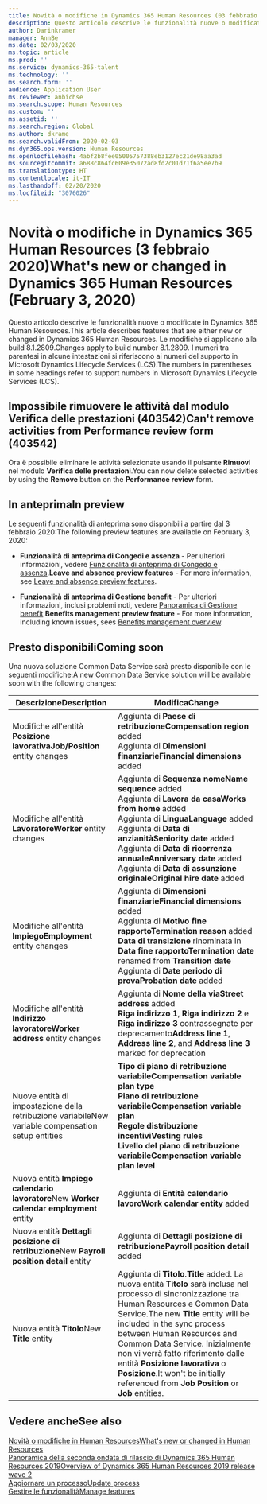 ```yaml
---
title: Novità o modifiche in Dynamics 365 Human Resources (03 febbraio 2020)
description: Questo articolo descrive le funzionalità nuove o modificate di Microsoft Dynamics 365 Human Resources.
author: Darinkramer
manager: AnnBe
ms.date: 02/03/2020
ms.topic: article
ms.prod: ''
ms.service: dynamics-365-talent
ms.technology: ''
ms.search.form: ''
audience: Application User
ms.reviewer: anbichse
ms.search.scope: Human Resources
ms.custom: ''
ms.assetid: ''
ms.search.region: Global
ms.author: dkrame
ms.search.validFrom: 2020-02-03
ms.dyn365.ops.version: Human Resources
ms.openlocfilehash: 4abf2b8fee05005757388eb3127ec21de98aa3ad
ms.sourcegitcommit: a688c864fc609e35072ad8fd2c01d71f6a5ee7b9
ms.translationtype: HT
ms.contentlocale: it-IT
ms.lasthandoff: 02/20/2020
ms.locfileid: "3076026"
---
```

# <a name="whats-new-or-changed-in-dynamics-365-human-resources-february-3-2020"></a><span data-ttu-id="5fe2c-103">Novità o modifiche in Dynamics 365 Human Resources (3 febbraio 2020)</span><span class="sxs-lookup"><span data-stu-id="5fe2c-103">What's new or changed in Dynamics 365 Human Resources (February 3, 2020)</span></span>

<span data-ttu-id="5fe2c-104">Questo articolo descrive le funzionalità nuove o modificate in Dynamics 365 Human Resources.</span><span class="sxs-lookup"><span data-stu-id="5fe2c-104">This article describes features that are either new or changed in Dynamics 365 Human Resources.</span></span> <span data-ttu-id="5fe2c-105">Le modifiche si applicano alla build 8.1.2809.</span><span class="sxs-lookup"><span data-stu-id="5fe2c-105">Changes apply to build number 8.1.2809.</span></span> <span data-ttu-id="5fe2c-106">I numeri tra parentesi in alcune intestazioni si riferiscono ai numeri del supporto in Microsoft Dynamics Lifecycle Services (LCS).</span><span class="sxs-lookup"><span data-stu-id="5fe2c-106">The numbers in parentheses in some headings refer to support numbers in Microsoft Dynamics Lifecycle Services (LCS).</span></span>

## <a name="cant-remove-activities-from-performance-review-form-403542"></a><span data-ttu-id="5fe2c-107">Impossibile rimuovere le attività dal modulo Verifica delle prestazioni (403542)</span><span class="sxs-lookup"><span data-stu-id="5fe2c-107">Can't remove activities from Performance review form (403542)</span></span>

<span data-ttu-id="5fe2c-108">Ora è possibile eliminare le attività selezionate usando il pulsante **Rimuovi** nel modulo **Verifica delle prestazioni**.</span><span class="sxs-lookup"><span data-stu-id="5fe2c-108">You can now delete selected activities by using the **Remove** button on the **Performance review** form.</span></span>

## <a name="in-preview"></a><span data-ttu-id="5fe2c-109">In anteprima</span><span class="sxs-lookup"><span data-stu-id="5fe2c-109">In preview</span></span>

<span data-ttu-id="5fe2c-110">Le seguenti funzionalità di anteprima sono disponibili a partire dal 3 febbraio 2020:</span><span class="sxs-lookup"><span data-stu-id="5fe2c-110">The following preview features are available on February 3, 2020:</span></span>

- <span data-ttu-id="5fe2c-111">**Funzionalità di anteprima di Congedi e assenza** - Per ulteriori informazioni, vedere [Funzionalità di anteprima di Congedo e assenza](hr-leave-and-absence-overview.md?leave-and-absence-preview-features).</span><span class="sxs-lookup"><span data-stu-id="5fe2c-111">**Leave and absence preview features** - For more information, see [Leave and absence preview features](hr-leave-and-absence-overview.md?leave-and-absence-preview-features).</span></span>

- <span data-ttu-id="5fe2c-112">**Funzionalità di anteprima di Gestione benefit** - Per ulteriori informazioni, inclusi problemi noti, vedere [Panoramica di Gestione benefit](hr-benefits-management-overview.md).</span><span class="sxs-lookup"><span data-stu-id="5fe2c-112">**Benefits management preview feature** - For more information, including known issues, sees [Benefits management overview](hr-benefits-management-overview.md).</span></span>

## <a name="coming-soon"></a><span data-ttu-id="5fe2c-113">Presto disponibili</span><span class="sxs-lookup"><span data-stu-id="5fe2c-113">Coming soon</span></span>

<span data-ttu-id="5fe2c-114">Una nuova soluzione Common Data Service sarà presto disponibile con le seguenti modifiche:</span><span class="sxs-lookup"><span data-stu-id="5fe2c-114">A new Common Data Service solution will be available soon with the following changes:</span></span>

| <span data-ttu-id="5fe2c-115">Descrizione</span><span class="sxs-lookup"><span data-stu-id="5fe2c-115">Description</span></span> | <span data-ttu-id="5fe2c-116">Modifica</span><span class="sxs-lookup"><span data-stu-id="5fe2c-116">Change</span></span> |
| ----------------------------------------- | --- |
| <span data-ttu-id="5fe2c-117">Modifiche all'entità **Posizione lavorativa**</span><span class="sxs-lookup"><span data-stu-id="5fe2c-117">**Job/Position** entity changes</span></span> | <span data-ttu-id="5fe2c-118">Aggiunta di **Paese di retribuzione**</span><span class="sxs-lookup"><span data-stu-id="5fe2c-118">**Compensation region** added</span></span></br><span data-ttu-id="5fe2c-119">Aggiunta di **Dimensioni finanziarie**</span><span class="sxs-lookup"><span data-stu-id="5fe2c-119">**Financial dimensions** added</span></span> |
| <span data-ttu-id="5fe2c-120">Modifiche all'entità **Lavoratore**</span><span class="sxs-lookup"><span data-stu-id="5fe2c-120">**Worker** entity changes</span></span> | <span data-ttu-id="5fe2c-121">Aggiunta di **Sequenza nome**</span><span class="sxs-lookup"><span data-stu-id="5fe2c-121">**Name sequence** added</span></span></br><span data-ttu-id="5fe2c-122">Aggiunta di **Lavora da casa**</span><span class="sxs-lookup"><span data-stu-id="5fe2c-122">**Works from home** added</span></span></br><span data-ttu-id="5fe2c-123">Aggiunta di **Lingua**</span><span class="sxs-lookup"><span data-stu-id="5fe2c-123">**Language** added</span></span></br><span data-ttu-id="5fe2c-124">Aggiunta di **Data di anzianità**</span><span class="sxs-lookup"><span data-stu-id="5fe2c-124">**Seniority date** added</span></span></br><span data-ttu-id="5fe2c-125">Aggiunta di **Data di ricorrenza annuale**</span><span class="sxs-lookup"><span data-stu-id="5fe2c-125">**Anniversary date** added</span></span></br><span data-ttu-id="5fe2c-126">Aggiunta di **Data di assunzione originale**</span><span class="sxs-lookup"><span data-stu-id="5fe2c-126">**Original hire date** added</span></span> |
| <span data-ttu-id="5fe2c-127">Modifiche all'entità **Impiego**</span><span class="sxs-lookup"><span data-stu-id="5fe2c-127">**Employment** entity changes</span></span> | <span data-ttu-id="5fe2c-128">Aggiunta di **Dimensioni finanziarie**</span><span class="sxs-lookup"><span data-stu-id="5fe2c-128">**Financial dimensions** added</span></span></br><span data-ttu-id="5fe2c-129">Aggiunta di **Motivo fine rapporto**</span><span class="sxs-lookup"><span data-stu-id="5fe2c-129">**Termination reason** added</span></span></br><span data-ttu-id="5fe2c-130">**Data di transizione** rinominata in **Data fine rapporto**</span><span class="sxs-lookup"><span data-stu-id="5fe2c-130">**Termination date** renamed from **Transition date**</span></span></br><span data-ttu-id="5fe2c-131">Aggiunta di **Date periodo di prova**</span><span class="sxs-lookup"><span data-stu-id="5fe2c-131">**Probation date** added</span></span> |
| <span data-ttu-id="5fe2c-132">Modifiche all'entità **Indirizzo lavoratore**</span><span class="sxs-lookup"><span data-stu-id="5fe2c-132">**Worker address** entity changes</span></span> | <span data-ttu-id="5fe2c-133">Aggiunta di **Nome della via**</span><span class="sxs-lookup"><span data-stu-id="5fe2c-133">**Street address** added</span></span></br><span data-ttu-id="5fe2c-134">**Riga indirizzo 1**, **Riga indirizzo 2** e **Riga indirizzo 3** contrassegnate per deprecamento</span><span class="sxs-lookup"><span data-stu-id="5fe2c-134">**Address line 1**, **Address line 2**, and **Address line 3** marked for deprecation</span></span> |
| <span data-ttu-id="5fe2c-135">Nuove entità di impostazione della retribuzione variabile</span><span class="sxs-lookup"><span data-stu-id="5fe2c-135">New variable compensation setup entities</span></span> | <span data-ttu-id="5fe2c-136">**Tipo di piano di retribuzione variabile**</span><span class="sxs-lookup"><span data-stu-id="5fe2c-136">**Compensation variable plan type**</span></span></br><span data-ttu-id="5fe2c-137">**Piano di retribuzione variabile**</span><span class="sxs-lookup"><span data-stu-id="5fe2c-137">**Compensation variable plan**</span></span></br><span data-ttu-id="5fe2c-138">**Regole distribuzione incentivi**</span><span class="sxs-lookup"><span data-stu-id="5fe2c-138">**Vesting rules**</span></span></br><span data-ttu-id="5fe2c-139">**Livello del piano di retribuzione variabile**</span><span class="sxs-lookup"><span data-stu-id="5fe2c-139">**Compensation variable plan level**</span></span> |
| <span data-ttu-id="5fe2c-140">Nuova entità **Impiego calendario lavoratore**</span><span class="sxs-lookup"><span data-stu-id="5fe2c-140">New **Worker calendar employment** entity</span></span> | <span data-ttu-id="5fe2c-141">Aggiunta di **Entità calendario lavoro**</span><span class="sxs-lookup"><span data-stu-id="5fe2c-141">**Work calendar entity** added</span></span> |
| <span data-ttu-id="5fe2c-142">Nuova entità **Dettagli posizione di retribuzione**</span><span class="sxs-lookup"><span data-stu-id="5fe2c-142">New **Payroll position detail** entity</span></span> | <span data-ttu-id="5fe2c-143">Aggiunta di **Dettagli posizione di retribuzione**</span><span class="sxs-lookup"><span data-stu-id="5fe2c-143">**Payroll position detail** added</span></span> |
| <span data-ttu-id="5fe2c-144">Nuova entità **Titolo**</span><span class="sxs-lookup"><span data-stu-id="5fe2c-144">New **Title** entity</span></span> | <span data-ttu-id="5fe2c-145">Aggiunta di **Titolo**.</span><span class="sxs-lookup"><span data-stu-id="5fe2c-145">**Title** added.</span></span> <span data-ttu-id="5fe2c-146">La nuova entità **Titolo** sarà inclusa nel processo di sincronizzazione tra Human Resources e Common Data Service.</span><span class="sxs-lookup"><span data-stu-id="5fe2c-146">The new **Title** entity will be included in the sync process between Human Resources and Common Data Service.</span></span> <span data-ttu-id="5fe2c-147">Inizialmente non vi verrà fatto riferimento dalle entità **Posizione lavorativa** o **Posizione**.</span><span class="sxs-lookup"><span data-stu-id="5fe2c-147">It won't be initially referenced from **Job Position** or **Job** entities.</span></span> |

## <a name="see-also"></a><span data-ttu-id="5fe2c-148">Vedere anche</span><span class="sxs-lookup"><span data-stu-id="5fe2c-148">See also</span></span>

[<span data-ttu-id="5fe2c-149">Novità o modifiche in Human Resources</span><span class="sxs-lookup"><span data-stu-id="5fe2c-149">What's new or changed in Human Resources</span></span>](hr-admin-whats-new.md)</br>
[<span data-ttu-id="5fe2c-150">Panoramica della seconda ondata di rilascio di Dynamics 365 Human Resources 2019</span><span class="sxs-lookup"><span data-stu-id="5fe2c-150">Overview of Dynamics 365 Human Resources 2019 release wave 2</span></span>](https://docs.microsoft.com/dynamics365-release-plan/2019wave2/dynamics365-human-resources/)</br>
[<span data-ttu-id="5fe2c-151">Aggiornare un processo</span><span class="sxs-lookup"><span data-stu-id="5fe2c-151">Update process</span></span>](hr-admin-setup-update-process.md)</br>
[<span data-ttu-id="5fe2c-152">Gestire le funzionalità</span><span class="sxs-lookup"><span data-stu-id="5fe2c-152">Manage features</span></span>](hr-admin-manage-features.md)

